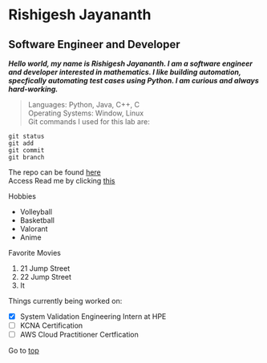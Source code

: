 # Rishigesh Jayananth
## Software Engineer and Developer
***Hello world, my name is Rishigesh Jayananth. I am a software engineer and developer interested in mathematics. I like building automation, specfically automating test cases using Python. I am curious and always hard-working.***
> Languages: Python, Java, C++, C\
> Operating Systems: Window, Linux\
Git commands I used for this lab are:
```
git status
git add
git commit
git branch
```
The repo can be found [here](https://github.com/rjayanan/User_Page)\
Access Read me by clicking [this](README.md)

Hobbies
- Volleyball
- Basketball
- Valorant
- Anime

Favorite Movies
1. 21 Jump Street
2. 22 Jump Street
3. It

Things currently being worked on:

- [x] System Validation Engineering Intern at HPE
- [ ] KCNA Certification
- [ ] AWS Cloud Practitioner Certfication

Go to [top](#rishigesh-jayananth)